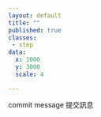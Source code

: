 ```yaml
---
layout: default
title: ""
published: true
classes:
 - step
data:
  x: 1000
  y: 3000
  scale: 4

---
```


commit message 提交訊息

